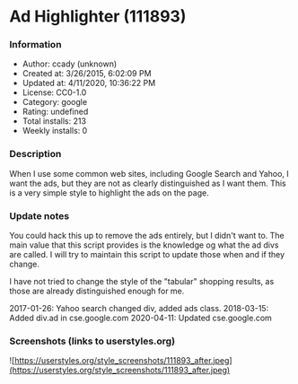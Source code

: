 # Ad Highlighter (111893)

### Information
- Author: ccady (unknown)
- Created at: 3/26/2015, 6:02:09 PM
- Updated at: 4/11/2020, 10:36:22 PM
- License: CC0-1.0
- Category: google
- Rating: undefined
- Total installs: 213
- Weekly installs: 0


### Description
When I use some common web sites, including Google Search and Yahoo, I want the ads, but they are not as clearly distinguished as I want them.  This is a very simple style to highlight the ads on the page.

### Update notes
You could hack this up to remove the ads entirely, but I didn't want to.  The main value that this script provides is the knowledge og what the ad divs are called.  I will try to maintain this script to update those when and if they change.

I have not tried to change the style of the "tabular" shopping results, as those are already distinguished enough for me.

2017-01-26: Yahoo search changed div, added ads class.
2018-03-15: Added div.ad in cse.google.com
2020-04-11: Updated cse.google.com

### Screenshots (links to userstyles.org)
![https://userstyles.org/style_screenshots/111893_after.jpeg](https://userstyles.org/style_screenshots/111893_after.jpeg)


